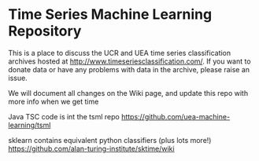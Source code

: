 # Time Series Machine Learning Repository

This is a place to discuss the UCR and UEA time series classification archives hosted at http://www.timeseriesclassification.com/. If you want to donate data or have any problems with data in the archive, please raise an issue.

We will document all changes on the Wiki page, and update this repo with more info when we get time

Java TSC code is int the tsml repo
https://github.com/uea-machine-learning/tsml

sklearn contains equivalent python classifiers (plus lots more!)
https://github.com/alan-turing-institute/sktime/wiki


